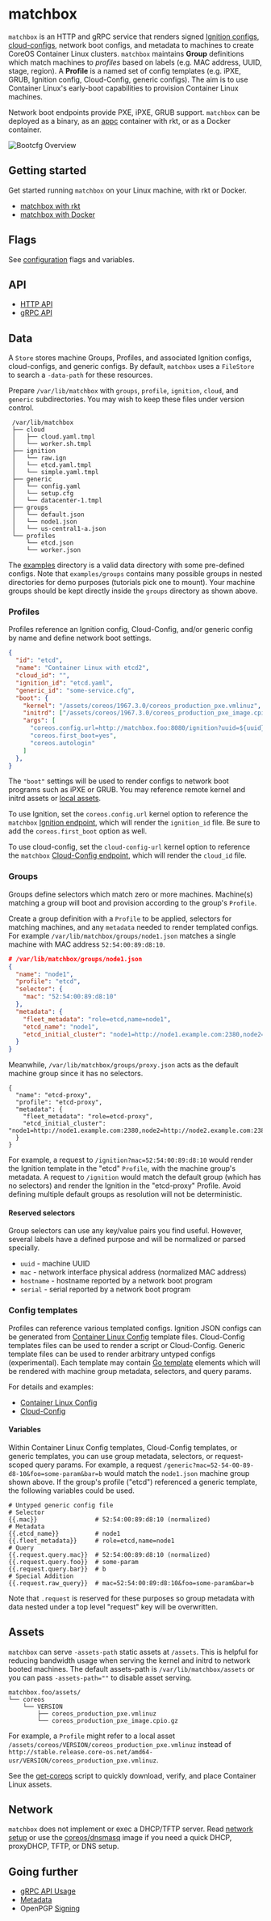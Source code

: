 # matchbox

`matchbox` is an HTTP and gRPC service that renders signed [Ignition configs](https://coreos.com/ignition/docs/latest/what-is-ignition.html), [cloud-configs](https://coreos.com/os/docs/latest/cloud-config.html), network boot configs, and metadata to machines to create CoreOS Container Linux clusters. `matchbox` maintains **Group** definitions which match machines to *profiles* based on labels (e.g. MAC address, UUID, stage, region). A **Profile** is a named set of config templates (e.g. iPXE, GRUB, Ignition config, Cloud-Config, generic configs). The aim is to use Container Linux's early-boot capabilities to provision Container Linux machines.

Network boot endpoints provide PXE, iPXE, GRUB support. `matchbox` can be deployed as a binary, as an [appc](https://github.com/appc/spec) container with rkt, or as a Docker container.

![Bootcfg Overview](img/overview.png)

## Getting started

Get started running `matchbox` on your Linux machine, with rkt or Docker.

* [matchbox with rkt](getting-started-rkt.md)
* [matchbox with Docker](getting-started-docker.md)

## Flags

See [configuration](config.md) flags and variables.

## API

* [HTTP API](api.md)
* [gRPC API](https://godoc.org/github.com/coreos/matchbox/matchbox/client)

## Data

A `Store` stores machine Groups, Profiles, and associated Ignition configs, cloud-configs, and generic configs. By default, `matchbox` uses a `FileStore` to search a `-data-path` for these resources.

Prepare `/var/lib/matchbox` with `groups`, `profile`, `ignition`, `cloud`, and `generic` subdirectories. You may wish to keep these files under version control.

```
 /var/lib/matchbox
 ├── cloud
 │   ├── cloud.yaml.tmpl
 │   └── worker.sh.tmpl
 ├── ignition
 │   └── raw.ign
 │   └── etcd.yaml.tmpl
 │   └── simple.yaml.tmpl
 ├── generic
 │   └── config.yaml
 │   └── setup.cfg
 │   └── datacenter-1.tmpl
 ├── groups
 │   └── default.json
 │   └── node1.json
 │   └── us-central1-a.json
 └── profiles
     └── etcd.json
     └── worker.json
```

The [examples](../examples) directory is a valid data directory with some pre-defined configs. Note that `examples/groups` contains many possible groups in nested directories for demo purposes (tutorials pick one to mount). Your machine groups should be kept directly inside the `groups` directory as shown above.

### Profiles

Profiles reference an Ignition config, Cloud-Config, and/or generic config by name and define network boot settings.

```json
{
  "id": "etcd",
  "name": "Container Linux with etcd2",
  "cloud_id": "",
  "ignition_id": "etcd.yaml",
  "generic_id": "some-service.cfg",
  "boot": {
    "kernel": "/assets/coreos/1967.3.0/coreos_production_pxe.vmlinuz",
    "initrd": ["/assets/coreos/1967.3.0/coreos_production_pxe_image.cpio.gz"],
    "args": [
      "coreos.config.url=http://matchbox.foo:8080/ignition?uuid=${uuid}&mac=${mac:hexhyp}",
      "coreos.first_boot=yes",
      "coreos.autologin"
    ]
  },
}
```

The `"boot"` settings will be used to render configs to network boot programs such as iPXE or GRUB. You may reference remote kernel and initrd assets or [local assets](#assets).

To use Ignition, set the `coreos.config.url` kernel option to reference the `matchbox` [Ignition endpoint](api.md#ignition-config), which will render the `ignition_id` file. Be sure to add the `coreos.first_boot` option as well.

To use cloud-config, set the `cloud-config-url` kernel option to reference the `matchbox` [Cloud-Config endpoint](api.md#cloud-config), which will render the `cloud_id` file.

### Groups

Groups define selectors which match zero or more machines. Machine(s) matching a group will boot and provision according to the group's `Profile`.

Create a group definition with a `Profile` to be applied, selectors for matching machines, and any `metadata` needed to render templated configs. For example `/var/lib/matchbox/groups/node1.json` matches a single machine with MAC address `52:54:00:89:d8:10`.

```json
# /var/lib/matchbox/groups/node1.json
{
  "name": "node1",
  "profile": "etcd",
  "selector": {
    "mac": "52:54:00:89:d8:10"
  },
  "metadata": {
    "fleet_metadata": "role=etcd,name=node1",
    "etcd_name": "node1",
    "etcd_initial_cluster": "node1=http://node1.example.com:2380,node2=http://node2.example.com:2380,node3=http://node3.example.com:2380"
  }
}
```

Meanwhile, `/var/lib/matchbox/groups/proxy.json` acts as the default machine group since it has no selectors.

```
{
  "name": "etcd-proxy",
  "profile": "etcd-proxy",
  "metadata": {
    "fleet_metadata": "role=etcd-proxy",
    "etcd_initial_cluster": "node1=http://node1.example.com:2380,node2=http://node2.example.com:2380,node3=http://node3.example.com:2380"
  }
}
```

For example, a request to `/ignition?mac=52:54:00:89:d8:10` would render the Ignition template in the "etcd" `Profile`, with the machine group's metadata. A request to `/ignition` would match the default group (which has no selectors) and render the Ignition in the "etcd-proxy" Profile. Avoid defining multiple default groups as resolution will not be deterministic.

#### Reserved selectors

Group selectors can use any key/value pairs you find useful. However, several labels have a defined purpose and will be normalized or parsed specially.

* `uuid` - machine UUID
* `mac` - network interface physical address (normalized MAC address)
* `hostname` - hostname reported by a network boot program
* `serial` - serial reported by a network boot program

### Config templates

Profiles can reference various templated configs. Ignition JSON configs can be generated from [Container Linux Config](https://github.com/coreos/container-linux-config-transpiler/blob/master/doc/configuration.md) template files. Cloud-Config templates files can be used to render a script or Cloud-Config. Generic template files can be used to render arbitrary untyped configs (experimental). Each template may contain [Go template](https://golang.org/pkg/text/template/) elements which will be rendered with machine group metadata, selectors, and query params.

For details and examples:

* [Container Linux Config](container-linux-config.md)
* [Cloud-Config](cloud-config.md)

#### Variables

Within Container Linux Config templates, Cloud-Config templates, or generic templates, you can use group metadata, selectors, or request-scoped query params. For example, a request `/generic?mac=52-54-00-89-d8-10&foo=some-param&bar=b` would match the `node1.json` machine group shown above. If the group's profile ("etcd") referenced a generic template, the following variables could be used.

<!-- {% raw %} -->
```
# Untyped generic config file
# Selector
{{.mac}}                # 52:54:00:89:d8:10 (normalized)
# Metadata
{{.etcd_name}}          # node1
{{.fleet_metadata}}     # role=etcd,name=node1
# Query
{{.request.query.mac}}  # 52:54:00:89:d8:10 (normalized)
{{.request.query.foo}}  # some-param
{{.request.query.bar}}  # b
# Special Addition
{{.request.raw_query}}  # mac=52:54:00:89:d8:10&foo=some-param&bar=b
```
<!-- {% endraw %} -->

Note that `.request` is reserved for these purposes so group metadata with data nested under a top level "request" key will be overwritten.

## Assets

`matchbox` can serve `-assets-path` static assets at `/assets`. This is helpful for reducing bandwidth usage when serving the kernel and initrd to network booted machines. The default assets-path is `/var/lib/matchbox/assets` or you can pass `-assets-path=""` to disable asset serving.

```
matchbox.foo/assets/
└── coreos
    └── VERSION
        ├── coreos_production_pxe.vmlinuz
        └── coreos_production_pxe_image.cpio.gz
```

For example, a `Profile` might refer to a local asset `/assets/coreos/VERSION/coreos_production_pxe.vmlinuz` instead of `http://stable.release.core-os.net/amd64-usr/VERSION/coreos_production_pxe.vmlinuz`.

See the [get-coreos](../scripts/README.md#get-coreos) script to quickly download, verify, and place Container Linux assets.

## Network

`matchbox` does not implement or exec a DHCP/TFTP server. Read [network setup](network-setup.md) or use the [coreos/dnsmasq](../contrib/dnsmasq) image if you need a quick DHCP, proxyDHCP, TFTP, or DNS setup.

## Going further

* [gRPC API Usage](config.md#grpc-api)
* [Metadata](api.md#metadata)
* OpenPGP [Signing](api.md#openpgp-signatures)
